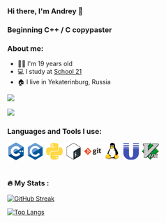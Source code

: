 ### Hi there, I'm Andrey 👋
### Beginning C++ / C copypaster
### About me:
- 👨‍🎓 I'm 19 years old
- 💻 I study at [School 21](https://21-school.ru/)
- :house:  I live in Yekaterinburg, Russia


![](https://komarev.com/ghpvc/?username=Goodpurpp&style=for-the-badge&color=blue)
<div id="header" align="left">
  <img src="https://media.giphy.com/media/M9gbBd9nbDrOTu1Mqx/giphy.gif" width="150"/>
</div>


### Languages and Tools I use:
<div>
  <img src="https://github.com/devicons/devicon/blob/master/icons/cplusplus/cplusplus-original.svg" title="C++" **alt="C++" width="40" height="40"/>
  <img src="https://github.com/devicons/devicon/blob/master/icons/c/c-original.svg" title="C" **alt="C" width="40" height="40"/>
  <img src="https://github.com/devicons/devicon/blob/master/icons/python/python-plain.svg" title="Python" **alt="Python" width="40" height="40"/>
  <img src="https://github.com/devicons/devicon/blob/master/icons/bash/bash-original.svg" title="bash" **alt="bash" width="40" height="40"/>
  <img src="https://github.com/devicons/devicon/blob/master/icons/git/git-original-wordmark.svg" title="Git" **alt="Git" width="40" height="40"/>
  <img src="https://github.com/devicons/devicon/blob/master/icons/linux/linux-original.svg" title="Linux" **alt="Linux" width="40" height="40"/>
  <img src="https://github.com/devicons/devicon/blob/master/icons/unix/unix-original.svg" title="UNIX" **alt="UNIX" width="40" height="40"/>
  <img src="https://github.com/devicons/devicon/blob/master/icons/vim/vim-original.svg" title="Vim" **alt="Vim" width="40" height="40"/>
</div>
<br />

### :fire: My Stats :
[![GitHub Streak](http://github-readme-streak-stats.herokuapp.com?user=Goodpurpp&theme=dark&background=000000)](https://git.io/streak-stats)


[![Top Langs](https://github-readme-stats.vercel.app/api/top-langs/?username=Goodpurpp&layout=compact&theme=vision-friendly-dark)](https://github.com/anuraghazra/github-readme-stats)

<!--
**Goodpurpp/Goodpurpp** is a ✨ _special_ ✨ repository because its `README.md` (this file) appears on your GitHub profile.

Here are some ideas to get you started:

- 🔭 I’m currently working on ...
- 🌱 I’m currently learning ...
- 👯 I’m looking to collaborate on ...
- 🤔 I’m looking for help with ...
- 💬 Ask me about ...
- 📫 How to reach me: ...
- 😄 Pronouns: ...
- ⚡ Fun fact: ...
-->
